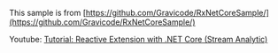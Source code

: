 This sample is from [https://github.com/Gravicode/RxNetCoreSample/](https://github.com/Gravicode/RxNetCoreSample/)

Youtube:
[Tutorial: Reactive Extension with .NET Core (Stream Analytic)](https://www.youtube.com/watch?v=3ShDUk0ySdw&t=1s)